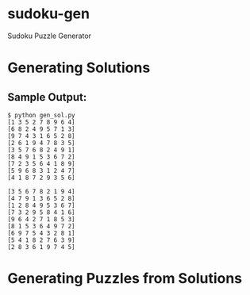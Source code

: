 # sudoku-gen
Sudoku Puzzle Generator

# Generating Solutions

## Sample Output:

```
$ python gen_sol.py
[1 3 5 2 7 8 9 6 4]
[6 8 2 4 9 5 7 1 3]
[9 7 4 3 1 6 5 2 8]
[2 6 1 9 4 7 8 3 5]
[3 5 7 6 8 2 4 9 1]
[8 4 9 1 5 3 6 7 2]
[7 2 3 5 6 4 1 8 9]
[5 9 6 8 3 1 2 4 7]
[4 1 8 7 2 9 3 5 6]
```

```
[3 5 6 7 8 2 1 9 4]
[4 7 9 1 3 6 5 2 8]
[1 2 8 4 9 5 3 6 7]
[7 3 2 9 5 8 4 1 6]
[9 6 4 2 7 1 8 5 3]
[8 1 5 3 6 4 9 7 2]
[6 9 7 5 4 3 2 8 1]
[5 4 1 8 2 7 6 3 9]
[2 8 3 6 1 9 7 4 5]
 ```

# Generating Puzzles from Solutions


